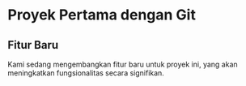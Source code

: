 # Proyek Pertama dengan Git


## Fitur Baru

Kami sedang mengembangkan fitur baru untuk proyek ini, yang akan meningkatkan fungsionalitas secara signifikan.
